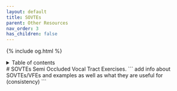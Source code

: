 ```yaml
---
layout: default
title: SOVTEs
parent: Other Resources
nav_order: 3
has_children: false
---
```

{% include og.html %}
<details closed markdown="block">
  <summary>
    Table of contents
  </summary>
{: .text-delta }
1. TOC
{:toc}
</details>
# SOVTEs
Semi Occluded Vocal Tract Exercises.
```
add info about SOVTEs/VFEs and examples
as well as what they are useful for (consistency)
```
